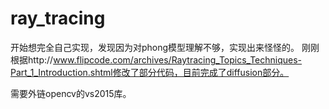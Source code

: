 # ray_tracing
开始想完全自己实现，发现因为对phong模型理解不够，实现出来怪怪的。
刚刚根据http://www.flipcode.com/archives/Raytracing_Topics_Techniques-Part_1_Introduction.shtml修改了部分代码，目前完成了diffusion部分。

需要外链opencv的vs2015库。
